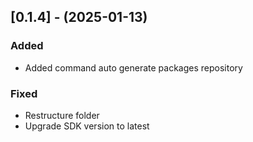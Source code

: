 ## [0.1.4] - (2025-01-13)

### Added

- Added command auto generate packages repository

### Fixed

- Restructure folder
- Upgrade SDK version to latest
